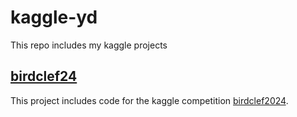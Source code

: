 # kaggle-yd
This repo includes my kaggle projects 

## [birdclef24](./birdclef24/)

This project includes code for the kaggle competition [birdclef2024](https://www.kaggle.com/competitions/birdclef-2024/overview).


